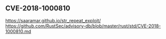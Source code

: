## CVE-2018-1000810


https://saaramar.github.io/str_repeat_exploit/
https://github.com/RustSec/advisory-db/blob/master/rust/std/CVE-2018-1000810.md